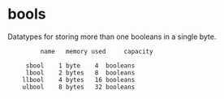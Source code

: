 # bools
Datatypes for storing more than one booleans in a single byte.  

```
         name 	memory used 	capacity

	 sbool 	  1 byte 	4  booleans
	 lbool 	  2 bytes 	8  booleans
	llbool 	  4 bytes 	16 booleans
	ulbool 	  8 bytes 	32 booleans
```

